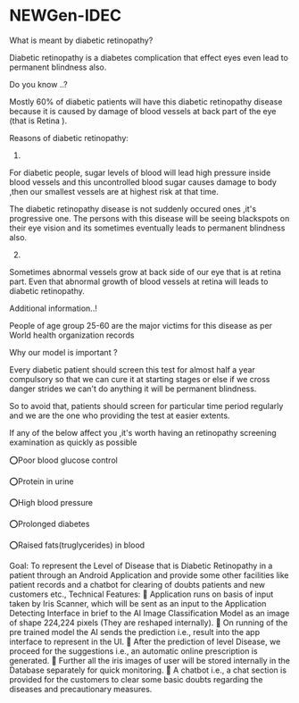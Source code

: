 # NEWGen-IDEC 

What is meant by diabetic retinopathy?

Diabetic retinopathy is a diabetes complication that effect eyes even lead to permanent blindness also.

Do you know ..? 

Mostly 60% of diabetic patients will have this diabetic retinopathy disease because it is caused by damage of blood vessels at back part of the eye (that is Retina ).

Reasons of diabetic retinopathy:

1.
For diabetic people, sugar levels of blood will lead high pressure inside blood vessels and this uncontrolled blood sugar causes damage to body ,then our smallest vessels are at highest risk at that time.

The diabetic retinopathy disease is not suddenly occured ones ,it's progressive one. The persons with this disease will be seeing blackspots  on their eye  vision and its sometimes eventually leads to permanent blindness also.


2.
Sometimes abnormal vessels grow at back side of our eye that is at retina part. Even that abnormal growth of blood vessels at retina will leads to diabetic retinopathy.

Additional information..!

People of age group 25-60 are the major victims for this disease as per World health organization records 

Why our model is important ?

Every diabetic patient should screen this test for almost half a year compulsory so that we can cure it at starting stages or else if we cross danger strides we can't do anything it will be permanent blindness.

So to avoid that, patients should screen for particular time period regularly and we are the one who providing the test at easier extents.

If any of the below affect you ,it's worth having an retinopathy screening examination as quickly as possible

⭕Poor blood glucose control

⭕Protein in urine

⭕High blood pressure

⭕Prolonged diabetes

⭕Raised fats(truglycerides) in blood


Goal: To represent the Level of Disease that is Diabetic Retinopathy in a patient through an Android Application and provide some other facilities like patient records and a chatbot for clearing of doubts patients and new customers etc.,
Technical Features:
	Application runs on basis of input taken by Iris Scanner, which will be sent as an input to the Application Detecting Interface in brief to the AI Image Classification Model as an image of shape 224,224 pixels (They are reshaped internally).
	On running of the pre trained model the AI sends the prediction i.e., result into the app interface to represent in the UI. 
	After the prediction of level Disease, we proceed for the suggestions i.e., an automatic online prescription is generated. 
	Further all the iris images of user will be stored internally in the Database separately for quick monitoring.
	A chatbot i.e., a chat section is provided for the customers to clear some basic doubts regarding the diseases and precautionary measures.
